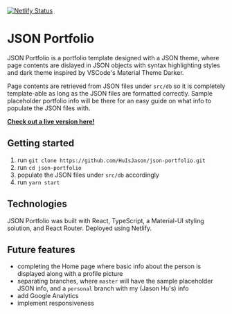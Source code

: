 [![Netlify Status](https://api.netlify.com/api/v1/badges/cfde6ee1-bb93-4af2-92b0-a2389d9612d3/deploy-status)](https://app.netlify.com/sites/zen-davinci-1978d3/deploys)
# JSON Portfolio

JSON Portfolio is a portfolio template designed with a JSON theme, where page contents are dislayed in JSON objects with syntax highlighting styles and dark theme inspired by VSCode's Material Theme Darker.

Page contents are retrieved from JSON files under `src/db` so it is completely template-able as long as the JSON files are formatted correctly. Sample placeholder portfolio info will be there for an easy guide on what info to populate the JSON files with.

**[Check out a live version here!](https://huisjason.netlify.app/)**

## Getting started

1. run `git clone https://github.com/HuIsJason/json-portfolio.git`
2. run `cd json-portfolio`
3. populate the JSON files under `src/db` accordingly
4. run `yarn start`

## Technologies

JSON Portfolio was built with React, TypeScript, a Material-UI styling solution, and React Router. Deployed using Netlify.

## Future features

* completing the Home page where basic info about the person is displayed along with a profile picture
* separating branches, where `master` will have the sample placeholder JSON info, and a `personal` branch with my (Jason Hu's) info
* add Google Analytics
* implement responsiveness

